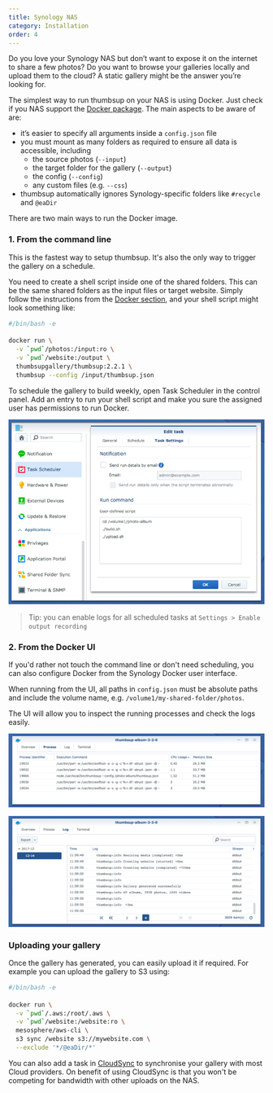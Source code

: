 ```yaml
---
title: Synology NAS
category: Installation
order: 4
---
```


Do you love your Synology NAS but don’t want to expose it on the internet to share a few photos? Do you want to browse your galleries locally and upload them to the cloud?
A static gallery might be the answer you’re looking for.

The simplest way to run thumbsup on your NAS is using Docker. Just check if you NAS support the [Docker package](https://www.synology.com/en-global/dsm/packages/Docker).
The main aspects to be aware of are:

- it’s easier to specify all arguments inside a `config.json` file
- you must mount as many folders as required to ensure all data is accessible, including
  - the source photos (`--input`)
  - the target folder for the gallery (`--output`)
  - the config (`--config`)
  - any custom files (e.g. `--css`)
- thumbsup automatically ignores Synology-specific folders like `#recycle` and `@eaDir`

There are two main ways to run the Docker image.

### 1. From the command line

This is the fastest way to setup thumbsup.
It's also the only way to trigger the gallery on a schedule.

You need to create a shell script inside one of the shared folders.
This can be the same shared folders as the input files or target website. Simply follow the instructions from the [Docker section](../docker), and your shell script might look something like:

```bash
#/bin/bash -e

docker run \
  -v `pwd`/photos:/input:ro \
  -v `pwd`/website:/output \
  thumbsupgallery/thumbsup:2.2.1 \
  thumbsup --config /input/thumbsup.json
```

To schedule the gallery to build weekly, open Task Scheduler in the control panel.
Add an entry to run your shell script and
make you sure the assigned user has permissions to run Docker.

![Task scheduler screenshot](../../images/synology-scheduler.png)

> Tip: you can enable logs for all scheduled tasks at  `Settings > Enable output recording`

### 2. From the Docker UI

If you'd rather not touch the command line or don't need scheduling,
you can also configure Docker from the Synology Docker user interface.

When running from the UI, all paths in `config.json` must be absolute paths
and include the volume name, e.g. `/volume1/my-shared-folder/photos`.

The UI will allow you to inspect the running processes and check the logs easily.

![Processes screenshot](../../images/synology-processes.png)

![Processes screenshot](../../images/synology-logs.png)

### Uploading your gallery

Once the gallery has generated, you can easily upload it if required.
For example you can upload the gallery to S3 using:

```bash
#/bin/bash -e

docker run \
  -v `pwd`/.aws:/root/.aws \
  -v `pwd`/website:/website:ro \
  mesosphere/aws-cli \
  s3 sync /website s3://mywebsite.com \
  --exclude '*/@eaDir/*'
```

You can also add a task in [CloudSync](https://www.synology.com/dsm/feature/cloud_sync)
to synchronise your gallery with most Cloud providers. On benefit of using CloudSync
is that you won't be competing for bandwidth with other uploads on the NAS.

